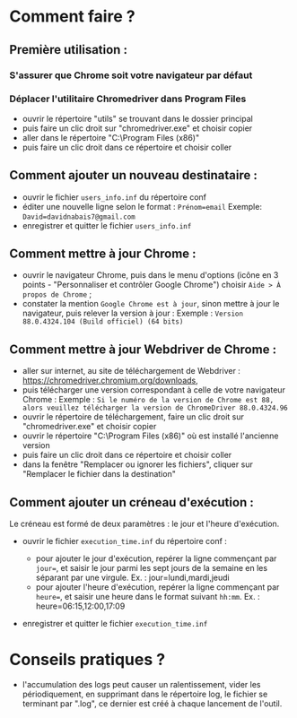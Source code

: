 # Comment faire ?

## Première utilisation :

### S'assurer que Chrome soit votre navigateur par défaut

### Déplacer l'utilitaire Chromedriver dans Program Files

* ouvrir le répertoire "utils" se trouvant dans le dossier principal
* puis faire un clic droit sur "chromedriver.exe" et choisir copier
* aller dans le répertoire "C:\Program Files (x86)\"
* puis faire un clic droit dans ce répertoire et choisir coller

## Comment ajouter un nouveau destinataire :

* ouvrir le fichier `users_info.inf` du répertoire conf
* éditer une nouvelle ligne selon le format : `Prénom=email`
  Exemple: `David=davidnabais7@gmail.com`
* enregistrer et quitter le fichier `users_info.inf`

## Comment mettre à jour Chrome :

* ouvrir le navigateur Chrome, puis dans le menu d'options (icône en 3 points - "Personnaliser et contrôler Google Chrome") choisir `Aide > À propos de Chrome` ;
* constater la mention `Google Chrome est à jour`, sinon mettre à jour le navigateur, puis relever la version à jour :
    Exemple : `Version 88.0.4324.104 (Build officiel) (64 bits)`

## Comment mettre à jour Webdriver de Chrome :

* aller sur internet, au site de téléchargement de Webdriver : https://chromedriver.chromium.org/downloads,
* puis télécharger une version correspondant à celle de votre navigateur Chrome :
    Exemple : `Si le numéro de la version de Chrome est 88, alors veuillez télécharger la version de ChromeDriver 88.0.4324.96`
* ouvrir le répertoire de téléchargement, faire un clic droit sur "chromedriver.exe" et choisir copier
* ouvrir le répertoire "C:\Program Files (x86)\" où est installé l'ancienne version
* puis faire un clic droit dans ce répertoire et choisir coller
* dans la fenêtre "Remplacer ou ignorer les fichiers", cliquer sur "Remplacer le fichier dans la destination"

## Comment ajouter un créneau d'exécution :

Le créneau est formé de deux paramètres : le jour et l'heure d'exécution.

* ouvrir le fichier `execution_time.inf` du répertoire conf :

    - pour ajouter le jour d'exécution, repérer la ligne commençant par `jour=`, et saisir le jour parmi les sept jours de la semaine en les séparant par une virgule.
        Ex. : jour=lundi,mardi,jeudi
    - pour ajouter l'heure d'exécution, repérer la ligne commençant par `heure=`, et saisir une heure dans le format suivant `hh:mm`.
        Ex. : heure=06:15,12:00,17:09

* enregistrer et quitter le fichier `execution_time.inf`

# Conseils pratiques ?

* l'accumulation des logs peut causer un ralentissement, vider les périodiquement, en supprimant dans le répertoire log, le fichier se terminant par ".log", ce dernier est créé à chaque lancement de l'outil.
